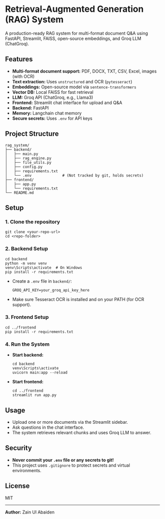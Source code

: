 # Retrieval-Augmented Generation (RAG) System

A production-ready RAG system for multi-format document Q&A using FastAPI, Streamlit, FAISS, open-source embeddings, and Groq LLM (ChatGroq).

## Features
- **Multi-format document support:** PDF, DOCX, TXT, CSV, Excel, images (with OCR)
- **Text extraction:** Uses `unstructured` and OCR (`pytesseract`)
- **Embeddings:** Open-source model via `sentence-transformers`
- **Vector DB:** Local FAISS for fast retrieval
- **LLM:** Groq API (ChatGroq, e.g., Llama3)
- **Frontend:** Streamlit chat interface for upload and Q&A
- **Backend:** FastAPI
- **Memory:** Langchain chat memory
- **Secure secrets:** Uses `.env` for API keys

## Project Structure
```
rag_system/
├── backend/
│   ├── main.py
│   ├── rag_engine.py
│   ├── file_utils.py
│   ├── config.py
│   ├── requirements.txt
│   └── .env              # (Not tracked by git, holds secrets)
├── frontend/
│   ├── app.py
│   └── requirements.txt
└── README.md
```

## Setup

### 1. Clone the repository
```
git clone <your-repo-url>
cd <repo-folder>
```

### 2. Backend Setup
```
cd backend
python -m venv venv
venv\Scripts\activate  # On Windows
pip install -r requirements.txt
```
- Create a `.env` file in `backend/`:
  ```
  GROQ_API_KEY=your_groq_api_key_here
  ```
- Make sure Tesseract OCR is installed and on your PATH (for OCR support).

### 3. Frontend Setup
```
cd ../frontend
pip install -r requirements.txt
```

### 4. Run the System
- **Start backend:**
  ```
  cd backend
  venv\Scripts\activate
  uvicorn main:app --reload
  ```
- **Start frontend:**
  ```
  cd ../frontend
  streamlit run app.py
  ```

## Usage
- Upload one or more documents via the Streamlit sidebar.
- Ask questions in the chat interface.
- The system retrieves relevant chunks and uses Groq LLM to answer.

## Security
- **Never commit your `.env` file or any secrets to git!**
- This project uses `.gitignore` to protect secrets and virtual environments.

## License
MIT

---
**Author:** Zain Ul Abaiden
